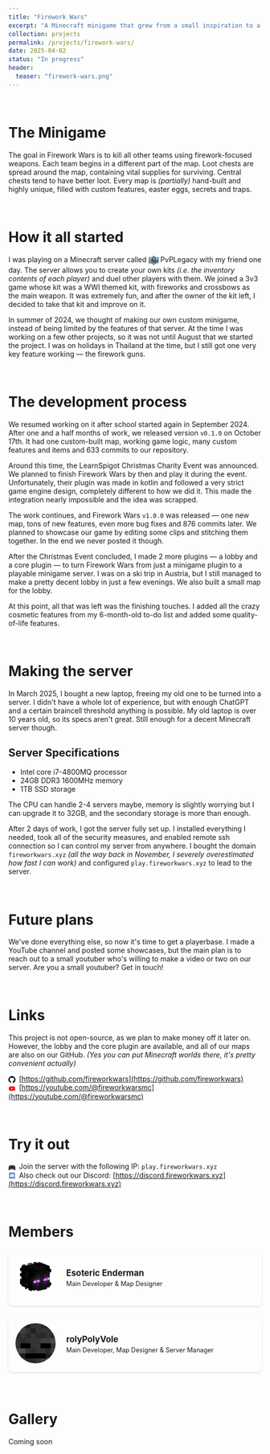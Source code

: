 ```yaml
---
title: "Firework Wars"
excerpt: "A Minecraft minigame that grew from a small inspiration to a server of its own."
collection: projects
permalink: /projects/firework-wars/
date: 2025-04-02
status: "In progress"
header:
  teaser: "firework-wars.png"
---
```


<br />

# The Minigame
The goal in Firework Wars is to kill all other teams using firework-focused weapons. Each team begins in a different part of the map. Loot chests are spread around the map, containing vital supplies for surviving. Central chests tend to have better loot. Every map is *(partially)* hand-built and highly unique, filled with custom features, easter eggs, secrets and traps.

<br />

# How it all started
I was playing on a Minecraft server called <img src="/images/custom_icons/pvplegacy.png" alt="PvPLegacy" style="width: 1.5em; height: 1.5em; object-fit: contain; margin-right: 0.2em; vertical-align: middle;">PvPLegacy with my friend one day. The server allows you to create your own kits *(i.e. the inventory contents of each player)* and duel other players with them. We joined a 3v3 game whose kit was a WWI themed kit, with fireworks and crossbows as the main weapon. It was extremely fun, and after the owner of the kit left, I decided to take that kit and improve on it.

In summer of 2024, we thought of making our own custom minigame, instead of being limited by the features of that server. At the time I was working on a few other projects, so it was not until August that we started the project. I was on holidays in Thailand at the time, but I still got one very key feature working — the firework guns.

<br />

# The development process
We resumed working on it after school started again in September 2024. After one and a half months of work, we released version `v0.1.0` on October 17th. It had one custom-built map, working game logic, many custom features and items and 633 commits to our repository. 

Around this time, the LearnSpigot Christmas Charity Event was announced. We planned to finish Firework Wars by then and play it during the event. Unfortunately, their plugin was made in kotlin and followed a very strict game engine design, completely different to how we did it. This made the integration nearly impossible and the idea was scrapped.

The work continues, and Firework Wars `v1.0.0` was released — one new map, tons of new features, even more bug fixes and 876 commits later. We planned to showcase our game by editing some clips and stitching them together. In the end we never posted it though.

After the Christmas Event concluded, I made 2 more plugins — a lobby and a core plugin — to turn Firework Wars from just a minigame plugin to a playable minigame server. I was on a ski trip in Austria, but I still managed to make a pretty decent lobby in just a few evenings. We also built a small map for the lobby.

At this point, all that was left was the finishing touches. I added all the crazy cosmetic features from my 6-month-old to-do list and added some quality-of-life features.

<br />

# Making the server
In March 2025, I bought a new laptop, freeing my old one to be turned into a server. I didn't have a whole lot of experience, but with enough ChatGPT and a certain braincell threshold anything is possible. My old laptop is over 10 years old, so its specs aren't great. Still enough for a decent Minecraft server though.

<div class="project__item">
  <article class="project__card">
    <h2 class="project__item-title">Server Specifications</h2>
    <ul>
      <li>Intel core i7-4800MQ processor</li>
      <li>24GB DDR3 1600MHz memory</li>
      <li>1TB SSD storage</li>
    </ul>
  </article>
</div>

The CPU can handle 2-4 servers maybe, memory is slightly worrying but I can upgrade it to 32GB, and the secondary storage is more than enough.

After 2 days of work, I got the server fully set up. I installed everything I needed, took all of the security measures, and enabled remote ssh connection so I can control my server from anywhere. I bought the domain `fireworkwars.xyz` *(all the way back in November, I severely overestimated how fast I can work)* and configured `play.fireworkwars.xyz` to lead to the server.

<br />

# Future plans
We've done everything else, so now it's time to get a playerbase. I made a YouTube channel and posted some showcases, but the main plan is to reach out to a small youtuber who's willing to make a video or two on our server. Are you a small youtuber? Get in touch!

<br />

# Links
This project is not open-source, as we plan to make money off it later on. However, the lobby and the core plugin are available, and all of our maps are also on our GitHub. *(Yes you can put Minecraft worlds there, it's pretty convenient actually)* <br />

<img src="/images/custom_icons/github.png" alt="GitHub" class="theme-aware-icon github-icon" style="width: 1em; height: 1em; object-fit: contain; margin-right: 0.5em; vertical-align: middle;">[https://github.com/fireworkwars](https://github.com/fireworkwars) <br />
<img src="/images/custom_icons/youtube.png" alt="YouTube" style="width: 1em; height: 1em; object-fit: contain; margin-right: 0.5em; vertical-align: middle;">[https://youtube.com/@fireworkwarsmc](https://youtube.com/@fireworkwarsmc)

<br />

# Try it out
<img src="/images/custom_icons/play.png" alt="Server" style="width: 1em; height: 1em; object-fit: contain; margin-right: 0.5em; vertical-align: middle;">Join the server with the following IP: `play.fireworkwars.xyz` <br />
<img src="/images/custom_icons/discord.png" alt="Discord" style="width: 1em; height: 1em; object-fit: contain; margin-right: 0.5em; vertical-align: middle;">Also check out our Discord: [https://discord.fireworkwars.xyz](https://discord.fireworkwars.xyz)

<br />

# Members

<style>
.member__container {
  margin-bottom: 1.5em;
}

.member__link {
  display: block;
  text-decoration: none !important;
  color: inherit;
}

.member__link:hover {
  text-decoration: none !important;
}

.member__link:hover .member__card {
  box-shadow: 0 5px 15px rgba(0, 0, 0, 0.15);
}

.member__card {
  display: flex;
  align-items: center;
  padding: 1em;
  background-color: var(--global-bg-color);
  border-radius: 8px;
  border: 1px solid var(--global-border-color);
  box-shadow: 0 2px 5px rgba(0, 0, 0, 0.1);
  transition: box-shadow 0.3s ease;
}

/* Dark mode specific styling */
html[data-theme="dark"] .member__card {
  background-color: #252525; /* Slightly lighter than dark mode background */
  border-color: #333; /* Darker border instead of white */
}

html[data-theme="dark"] .member__link:hover .member__card {
  box-shadow: 0 5px 15px rgba(255, 255, 255, 0.15); /* Lighter shadow for dark mode */
}

.member__avatar {
  margin-right: 1.5em;
}

.member__avatar img {
  width: 80px;
  height: 80px;
  border-radius: 50%;
  object-fit: cover;
}

.member__info {
  flex: 1;
}

.member__name {
  margin: 0 0 0.25em 0;
  font-size: 1.2em;
  font-weight: bold;
}

.member__role {
  margin: 0;
  font-size: 0.9em;
  color: var(--global-text-color-light);
}

</style>

<div class="member__container">
  <a href="https://enderman.dev" class="member__link">
    <div class="member__card">
      <div class="member__avatar">
        <img src="/images/enderman.png" alt="Esoteric Enderman">
      </div>
      <div class="member__info">
        <h3 class="member__name">Esoteric Enderman</h3>
        <p class="member__role">Main Developer & Map Designer</p>
      </div>
    </div>
  </a>
</div>

<div class="member__container">
  <a href="https://rolyPolyVole.github.io" class="member__link">
    <div class="member__card">
      <div class="member__avatar">
        <img src="/images/rolyPolyVole.png" alt="rolyPolyVole">
      </div>
      <div class="member__info">
        <h3 class="member__name">rolyPolyVole</h3>
        <p class="member__role">Main Developer, Map Designer & Server Manager</p>
      </div>
    </div>
  </a>
</div>

<br />

# Gallery
Coming soon